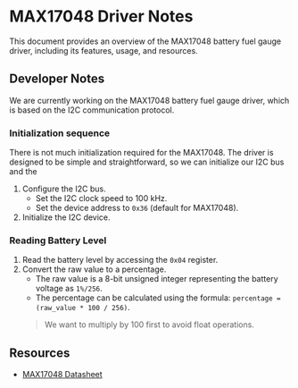 # MAX17048 Driver Notes

This document provides an overview of the MAX17048 battery fuel gauge driver, including its features, usage, and resources.

## Developer Notes

We are currently working on the MAX17048 battery fuel gauge driver, which is based on the I2C communication protocol.

### Initialization sequence

There is not much initialization required for the MAX17048. The driver is designed to be simple and straightforward, so we can initialize our I2C bus and the 

1. Configure the I2C bus.
   - Set the I2C clock speed to 100 kHz.
   - Set the device address to `0x36` (default for MAX17048).
1. Initialize the I2C device.

### Reading Battery Level

1. Read the battery level by accessing the `0x04` register.
1. Convert the raw value to a percentage.
   - The raw value is a 8-bit unsigned integer representing the battery voltage as `1%/256`.
   - The percentage can be calculated using the formula: `percentage = (raw_value * 100 / 256)`.
   > We want to multiply by 100 first to avoid float operations.

## Resources

- [MAX17048 Datasheet](https://uelectronics.com/wp-content/uploads/2023/02/AR3450-MAX17048GT10-SMD-DFN-8-EP2x2-Datasheet.pdf)
